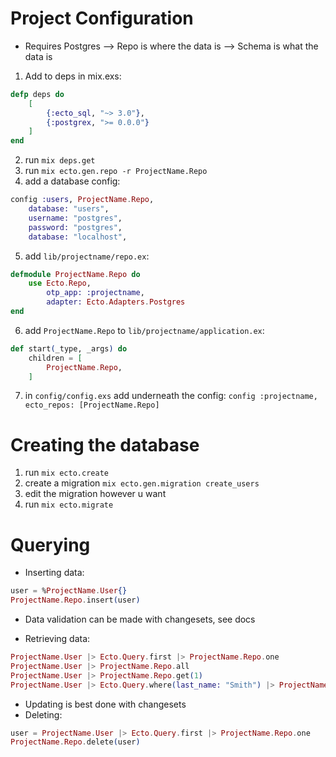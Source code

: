 # Project Configuration
- Requires Postgres
--> Repo is where the data is
--> Schema is what the data is

1. Add to deps in mix.exs:
```elixir
defp deps do
    [
        {:ecto_sql, "~> 3.0"},
        {:postgrex, ">= 0.0.0"}
    ]
end
```
2. run `mix deps.get`
3. run `mix ecto.gen.repo -r ProjectName.Repo`
4. add a database config:
```elixir
config :users, ProjectName.Repo,
    database: "users",
    username: "postgres",
    password: "postgres",
    database: "localhost",
```
5. add `lib/projectname/repo.ex`:
```elixir
defmodule ProjectName.Repo do
    use Ecto.Repo,
        otp_app: :projectname,
        adapter: Ecto.Adapters.Postgres
end
```

6. add `ProjectName.Repo` to `lib/projectname/application.ex`:
```elixir
def start(_type, _args) do
    children = [
        ProjectName.Repo,
    ]
```

7. in `config/config.exs` add underneath the config:
`config :projectname, ecto_repos: [ProjectName.Repo]`


# Creating the database
1. run `mix ecto.create`
2. create a migration `mix ecto.gen.migration create_users`
3. edit the migration however u want
4. run `mix ecto.migrate`


# Querying
- Inserting data:
```elixir
user = %ProjectName.User{}
ProjectName.Repo.insert(user)
```
- Data validation can be made with changesets, see docs

- Retrieving data:
```elixir
ProjectName.User |> Ecto.Query.first |> ProjectName.Repo.one
ProjectName.User |> ProjectName.Repo.all
ProjectName.User |> ProjectName.Repo.get(1)
ProjectName.User |> Ecto.Query.where(last_name: "Smith") |> ProjectName.Repo.all
```

- Updating is best done with changesets
- Deleting:
```elixir
user = ProjectName.User |> Ecto.Query.first |> ProjectName.Repo.one
ProjectName.Repo.delete(user)
```
